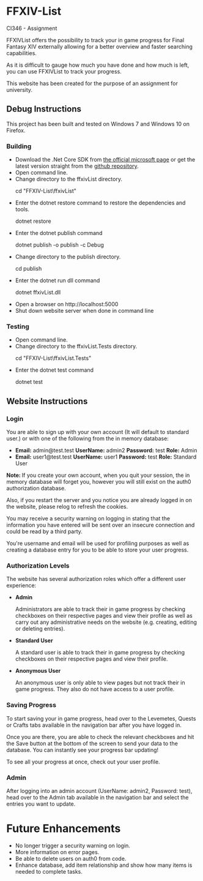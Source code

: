 # FFXIV-List
CI346 - Assignment
<p>FFXIVList offers the possibility to track your in game progress for Final Fantasy XIV externally allowing for a better overview and faster searching capabilities.</p>
<p>As it is difficult to gauge how much you have done and how much is left, you can use FFXIVList to track your progress. </p>
<p>This website has been created for the purpose of an assignment for university.</p>

<h2>Debug Instructions</h2>
<p> This project has been built and tested on Windows 7 and Windows 10 on Firefox. </p>
<h3>Building</h3>
<ul>
<li> Download the .Net Core SDK from <a href="https://www.microsoft.com/net/core#windowscmd">the official microsoft page</a> or get the latest version straight from the <a href="https://github.com/dotnet/cli">github repository</a>.</li>
<li> Open command line. </li>
<li> Change directory to the ffxivList directory. </li>
<p>cd "FFXIV-List\ffxivList"</p>
<li> Enter the dotnet restore command to restore the dependencies and tools. </li>
<p> dotnet restore </p>
<li> Enter the dotnet publish command </li>
<p>dotnet publish -o publish -c Debug</p>
<li> Change directory to the publish directory. </li>
<p>cd publish</p>
<li> Enter the dotnet run dll command </li>
<p>dotnet ffxivList.dll</p>
<li> Open a browser on http://localhost:5000</li>
<li> Shut down website server when done in command line </li>
</ul>

<h3>Testing</h3>
<ul>
<li> Open command line. </li>
<li> Change directory to the ffxivList.Tests directory. </li>
<p>cd "FFXIV-List\ffxivList.Tests"</p>
<li> Enter the dotnet test command </li>
<p>dotnet test</p>
</ul>

<h2> Website Instructions</h2>

<h3> Login </h3>
<p>You are able to sign up with your own account (It will default to standard user.) or with one of the following from the in memory database:</p>
<ul>
<li> <b>Email:</b> admin@test.test <b>UserName:</b> admin2 <b>Password:</b> test <b>Role:</b> Admin </li>
<li> <b>Email:</b> user1@test.test <b>UserName:</b> user1 <b>Password:</b> test <b>Role:</b> Standard User</li>
</ul>
<p> <b> Note: </b> If you create your own account, when you quit your session, the in memory database will forget you, however you will still exist on the auth0 authorization database.</p>
<p> Also, if you restart the server and you notice you are already logged in on the website, please relog to refresh the cookies. </p>
<p> You may receive a security warning on logging in stating that the information you have entered will be sent over an insecure connection and could be read by a third party. </p>
<p> You're username and email will be used for profiling purposes as well as creating a database entry for you to be able to store your user progress. </p>

<h3> Authorization Levels </h3>
<p>The website has several authorization roles which offer a different user experience:</p>
<ul>
<li> <b>Admin</b> </li>
<p>Administrators are able to track their in game progress by checking checkboxes on their respective pages and view their profile as well as carry out any administrative needs on the website (e.g. creating, editing or deleting entries).</p>
<li> <b>Standard User</b> </li>
<p>A standard user is able to track their in game progress by checking checkboxes on their respective pages and view their profile.</p>
<li> <b>Anonymous User</b></li>
<p>An anonymous user is only able to view pages but not track their in game progress. They also do not have access to a user profile.</p>
</ul>

<h3> Saving Progress </h3>
<p>To start saving your in game progress, head over to the Levemetes, Quests or Crafts tabs available in the navigation bar after you have logged in.</p>
<p>Once you are there, you are able to check the relevant checkboxes and hit the Save button at the bottom of the screen to send your data to the database. You can instantly see your progress bar updating! </p>
<p>To see all your progress at once, check out your user profile.</p>

<h3> Admin </h3>
<p> After logging into an admin account (UserName: admin2, Password: test), head over to the Admin tab available in the navigation bar and select the entries you want to update. </p>

<h1> Future Enhancements </h1>
<ul>
<li> No longer trigger a security warning on login. </li>
<li> More information on error pages. </li>
<li> Be able to delete users on auth0 from code. </li>
<li> Enhance database, add item relationship and show how many items is needed to complete tasks. </li>
</ul>
